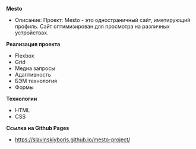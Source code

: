 **Mesto**

* Описание:
Проект: Mesto - это одностраничный сайт, иметирующий профиль.
Сайт оптимизирован для просмотра на различных устройствах.

**Реализация проекта**

* Flexbox
* Grid
* Медиа запросы
* Адаптивность
* БЭМ технология
* Формы

**Технологии**

* HTML
* CSS

**Ссылка на Github Pages**

* https://slavinskiyboris.github.io/mesto-project/

